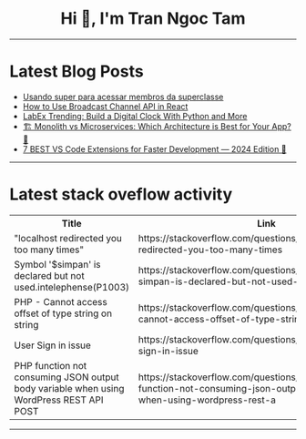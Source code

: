 <h1 align="center">Hi 👋, I'm Tran Ngoc Tam</h1>

---

# Latest Blog Posts 
<!-- BLOG-POST-LIST:START -->
- [Usando super para acessar membros da superclasse](https://dev.to/devsjavagirls/usando-super-para-acessar-membros-da-superclasse-1e9k)
- [How to Use Broadcast Channel API in React](https://dev.to/sachinchaurasiya/how-to-use-broadcast-channel-api-in-react-5eec)
- [LabEx Trending: Build a Digital Clock With Python and More](https://dev.to/labex/labex-trending-build-a-digital-clock-with-python-and-more-19b2)
- [🏗️ Monolith vs Microservices: Which Architecture is Best for Your App? 🤔](https://dev.to/hamzakhan/monolith-vs-microservices-which-architecture-is-best-for-your-app-22km)
- [7 BEST VS Code Extensions for Faster Development — 2024 Edition 🚀](https://dev.to/best_codes/7-best-vs-code-extensions-for-faster-development-2024-edition-3j56)
<!-- BLOG-POST-LIST:END -->

---

# Latest stack oveflow activity
<table>
  <tr><th>Title</th><th>Link</th></tr>
  <!-- STACKOVERFLOW:START --><tr><td>&quot;localhost redirected you too many times&quot;</td><td>https://stackoverflow.com/questions/78985651/localhost-redirected-you-too-many-times</td></tr><tr><td>Symbol &#39;$simpan&#39; is declared but not used.intelephense&lpar;P1003&rpar;</td><td>https://stackoverflow.com/questions/78985599/symbol-simpan-is-declared-but-not-used-intelephensep1003</td></tr><tr><td>PHP - Cannot access offset of type string on string</td><td>https://stackoverflow.com/questions/78985584/php-cannot-access-offset-of-type-string-on-string</td></tr><tr><td>User Sign in issue</td><td>https://stackoverflow.com/questions/78985474/user-sign-in-issue</td></tr><tr><td>PHP function not consuming JSON output body variable when using WordPress REST API POST</td><td>https://stackoverflow.com/questions/78985420/php-function-not-consuming-json-output-body-variable-when-using-wordpress-rest-a</td></tr><!-- STACKOVERFLOW:END -->
</table>

---


